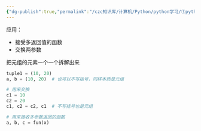 ```yaml
---
{"dg-publish":true,"permalink":"/czc知识库/计算机/Python/python学习/①python基础/208-元组拆包/","dgPassFrontmatter":true,"created":"2024-11-10T10:28:56.391+08:00","updated":"2024-12-08T12:39:45.332+08:00"}
---
```



应用：
- 接受多返回值的函数
- 交换两参数

把元组的元素一个一个拆解出来

```python
tuple1 = (10, 20)
a, b = (10, 20)  # 也可以不写括号，同样本质是元组

# 用来交换
c1 = 10
c2 = 20
c1, c2 = c2, c1  # 不写括号也是元组

# 用来接收多参数返回的函数
a, b, c = fun(x)
```